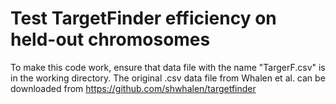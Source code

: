 # Test TargetFinder efficiency on held-out chromosomes
To make this code work, ensure that data file with the name "TargerF.csv" is in the working directory. The original .csv data file from Whalen et al. can be downloaded from https://github.com/shwhalen/targetfinder
